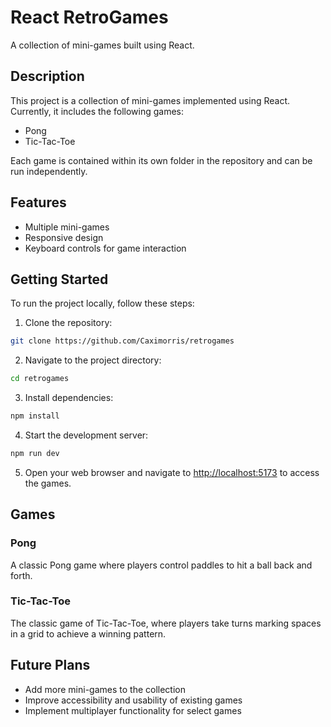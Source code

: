 # React RetroGames

A collection of mini-games built using React.

## Description

This project is a collection of mini-games implemented using React. Currently, it includes the following games:

- Pong
- Tic-Tac-Toe

Each game is contained within its own folder in the repository and can be run independently.

## Features

- Multiple mini-games
- Responsive design
- Keyboard controls for game interaction

## Getting Started

To run the project locally, follow these steps:

1. Clone the repository:

```bash
git clone https://github.com/Caximorris/retrogames
```

2. Navigate to the project directory:

```bash
cd retrogames
```

3. Install dependencies:

```bash
npm install
```

4. Start the development server:

```bash
npm run dev
```

5. Open your web browser and navigate to [http://localhost:5173](http://localhost:5173) to access the games.

## Games

### Pong

A classic Pong game where players control paddles to hit a ball back and forth.

### Tic-Tac-Toe

The classic game of Tic-Tac-Toe, where players take turns marking spaces in a grid to achieve a winning pattern.

## Future Plans

- Add more mini-games to the collection
- Improve accessibility and usability of existing games
- Implement multiplayer functionality for select games
